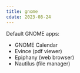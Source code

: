 ```yaml
---
title: gnome
cdate: 2023-08-24
---
```


Default GNOME apps:
- GNOME Calendar
- Evince (pdf viewer)
- Epiphany (web browser)
- Nautilus (file manager)
